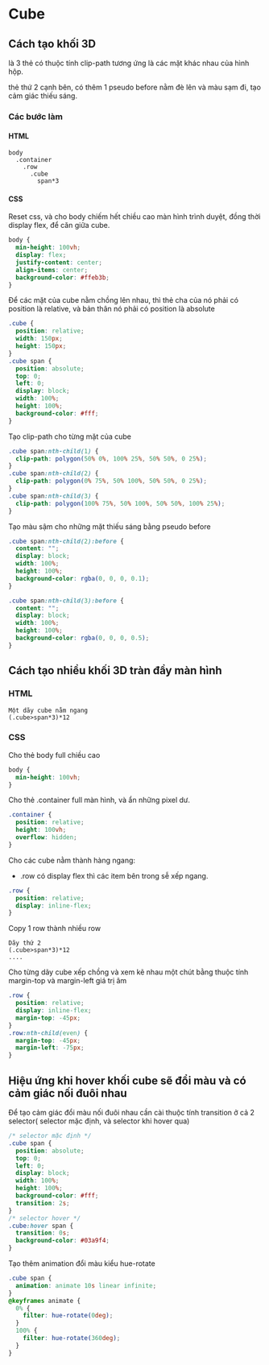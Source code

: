 # Cube

## Cách tạo khối 3D

là 3 thẻ có thuộc tính clip-path tương ứng là các mặt khác nhau của hình hộp.

thẻ thứ 2 cạnh bên, có thêm 1 pseudo before nằm đè lên và màu sạm đi, tạo cảm giác thiếu sáng.

### Các bước làm

#### HTML

```
body
  .container
    .row
      .cube
        span*3
```

#### CSS

Reset css, và cho body chiếm hết chiều cao màn hình trình duyệt, đồng thời display flex, để căn giữa cube.

```css
body {
  min-height: 100vh;
  display: flex;
  justify-content: center;
  align-items: center;
  background-color: #ffeb3b;
}
```

Để các mặt của cube nằm chồng lên nhau, thì thẻ cha của nó phải có position là relative, và bản thân nó phải có position là absolute

```css
.cube {
  position: relative;
  width: 150px;
  height: 150px;
}
.cube span {
  position: absolute;
  top: 0;
  left: 0;
  display: block;
  width: 100%;
  height: 100%;
  background-color: #fff;
}
```

Tạo clip-path cho từng mặt của cube

```css
.cube span:nth-child(1) {
  clip-path: polygon(50% 0%, 100% 25%, 50% 50%, 0 25%);
}
.cube span:nth-child(2) {
  clip-path: polygon(0% 75%, 50% 100%, 50% 50%, 0 25%);
}
.cube span:nth-child(3) {
  clip-path: polygon(100% 75%, 50% 100%, 50% 50%, 100% 25%);
}
```

Tạo màu sậm cho những mặt thiếu sáng bằng pseudo before

```css
.cube span:nth-child(2):before {
  content: "";
  display: block;
  width: 100%;
  height: 100%;
  background-color: rgba(0, 0, 0, 0.1);
}

.cube span:nth-child(3):before {
  content: "";
  display: block;
  width: 100%;
  height: 100%;
  background-color: rgba(0, 0, 0, 0.5);
}
```

## Cách tạo nhiều khối 3D tràn đầy màn hình

### HTML

```
Một dãy cube nằm ngang
(.cube>span*3)*12
```

### CSS

Cho thẻ body full chiều cao

```css
body {
  min-height: 100vh;
}
```

Cho thẻ .container full màn hình, và ẩn những pixel dư.

```css
.container {
  position: relative;
  height: 100vh;
  overflow: hidden;
}
```

Cho các cube nằm thành hàng ngang:

- .row có display flex thì các item bên trong sễ xếp ngang.

```css
.row {
  position: relative;
  display: inline-flex;
}
```

Copy 1 row thành nhiều row

```
Dãy thứ 2
(.cube>span*3)*12
....

```

Cho từng dãy cube xếp chồng và xem kẽ nhau một chút bằng thuộc tính margin-top và margin-left giá trị âm

```css
.row {
  position: relative;
  display: inline-flex;
  margin-top: -45px;
}
.row:nth-child(even) {
  margin-top: -45px;
  margin-left: -75px;
}
```

## Hiệu ứng khi hover khối cube sẽ đổi màu và có cảm giác nối đuôi nhau

Để tạo cảm giác đổi màu nối đuôi nhau cần cài thuộc tính transition ở cả 2 selector( selector mặc định, và selector khi hover qua)

```css
/* selector mặc định */
.cube span {
  position: absolute;
  top: 0;
  left: 0;
  display: block;
  width: 100%;
  height: 100%;
  background-color: #fff;
  transition: 2s;
}
/* selector hover */
.cube:hover span {
  transition: 0s;
  background-color: #03a9f4;
}
```

Tạo thêm animation đổi màu kiểu hue-rotate

```css
.cube span {
  animation: animate 10s linear infinite;
}
@keyframes animate {
  0% {
    filter: hue-rotate(0deg);
  }
  100% {
    filter: hue-rotate(360deg);
  }
}
```

